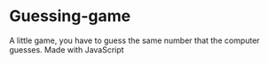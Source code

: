 # Guessing-game
A little game, you have to guess the same number that the computer guesses. Made with JavaScript
